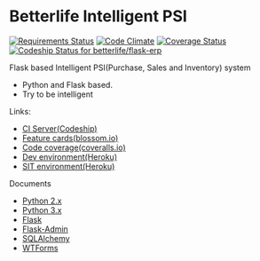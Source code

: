 
# Betterlife Intelligent PSI 
[![Requirements Status](https://requires.io/github/betterlife/flask-erp/requirements.svg?branch=master)](https://requires.io/github/betterlife/flask-erp/requirements/?branch=master) 
[![Code Climate](https://codeclimate.com/github/betterlife/flask-erp/badges/gpa.svg)](https://codeclimate.com/github/betterlife/flask-erp)
[![Coverage Status](https://coveralls.io/repos/betterlife/flask-erp/badge.svg?branch=enhance%2Fbadges&service=github)](https://coveralls.io/github/betterlife/flask-erp?branch=HEAD)
[![Codeship Status for betterlife/flask-erp](https://codeship.com/projects/9db8e7f0-fc6b-0132-1131-46c0998097e0/status?branch=master)](https://codeship.com/projects/87463)

Flask based Intelligent PSI(Purchase, Sales and Inventory) system

- Python and Flask based.
- Try to be intelligent

Links:

  - [CI Server(Codeship)](https://codeship.com/projects/87463)
  - [Feature cards(blossom.io)](https://www.blossom.io/app/rqcbha2bizepjjw27h3ztqa7ke/fxnyifnw4zbo5bqt56cwgzlhpi/board)
  - [Code coverage(coveralls.io)](https://coveralls.io/github/betterlife/flask-erp)
  - [Dev environment(Heroku)](http://betterlife-flask-dev.herokuapp.com/)
  - [SIT environment(Heroku)](http://betterlife-flask.herokuapp.com/)

Documents
  - [Python 2.x](https://docs.python.org/2/)
  - [Python 3.x](https://docs.python.org/3/)
  - [Flask](http://flask.pocoo.org/docs/dev/)
  - [Flask-Admin](http://flask-admin.readthedocs.org/en/latest/)
  - [SQLAlchemy](http://docs.sqlalchemy.org/en/rel_1_0/)
  - [WTForms](http://wtforms.readthedocs.org/en/latest/forms.html)


